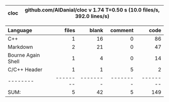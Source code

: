 
cloc|github.com/AlDanial/cloc v 1.74  T=0.50 s (10.0 files/s, 392.0 lines/s)
--- | ---

Language|files|blank|comment|code
:-------|-------:|-------:|-------:|-------:
C++|1|16|0|86
Markdown|2|21|0|47
Bourne Again Shell|1|4|0|14
C/C++ Header|1|1|5|2
--------|--------|--------|--------|--------
SUM:|5|42|5|149
